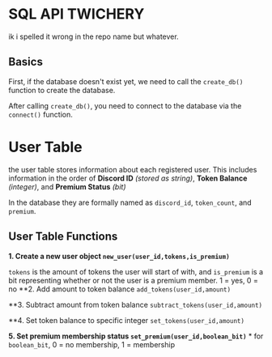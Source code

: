 # SQL API TWICHERY
ik i spelled it wrong in the repo name but whatever.

## Basics
First, if the database doesn't exist yet, we need to call the ```create_db()``` function to create the database.

After calling ```create_db()```, you need to connect to the database via the ```connect()``` function.

# User Table
the user table stores information about each registered user. This includes information in the order of **Discord ID** *(stored as string)*, **Token Balance** *(integer)*, and **Premium Status** *(bit)*

In the database they are formally named as ```discord_id```, ```token_count```, and ```premium```.

## User Table Functions
**1. Create a new user object `new_user(user_id,tokens,is_premium)`**

```tokens``` is the amount of tokens the user will start of with, and ```is_premium``` is a bit representing whether or not the user is a premium member. 1 = yes, 0 = no
**2. Add amount to token balance `add_tokens(user_id,amount)`

**3. Subtract amount from token balance `subtract_tokens(user_id,amount)`

**4. Set token balance to specific integer `set_tokens(user_id,amount)`

**5. Set premium membership status `set_premium(user_id,boolean_bit)`** * for `boolean_bit`, 0 = no membership, 1 = membership
